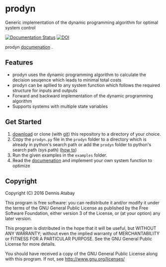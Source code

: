 # prodyn
Generic implementation of the dynamic programming algorithm for optimal system control

[![Documentation Status](https://readthedocs.org/projects/prodyn/badge/?version=latest)](https://prodyn.readthedocs.org/en/latest/) [![DOI](https://zenodo.org/badge/73300738.svg)](https://zenodo.org/badge/latestdoi/73300738)

prodyn [documenation](http://prodyn.readthedocs.org) .

## Features

  * prodyn uses the dynamic programming algorithm to calculate the decision seuqence which leads to minimal total costs
  * prodyn can be apllied to any system function which follows the required structure for inputs and outputs
  * Forward and backward implementation of the dynamic programming algorithm
  * Supports systems with multiple state variables


## Get Started

1. [download](https://github.com/yabata/prodyn/archive/master.zip) or clone (with [git](http://git-scm.com/)) this repository to a directory of your choice.
2. Copy the `prodyn.py` file in the `prodyn` folder to a directory which is already in python's search path or add the `prodyn` folder to python's search path (sys.path) ([how to](http://stackoverflow.com/questions/17806673/where-shall-i-put-my-self-written-python-packages/17811151#17811151))
3. Run the given examples in the `examples` folder.
4. Read the [documenation](http://prodyn.readthedocs.org) and implement your own system function to optimize


## Copyright

Copyright (C) 2016  Dennis Atabay

This program is free software: you can redistribute it and/or modify
it under the terms of the GNU General Public License as published by
the Free Software Foundation, either version 3 of the License, or
(at your option) any later version.

This program is distributed in the hope that it will be useful,
but WITHOUT ANY WARRANTY; without even the implied warranty of
MERCHANTABILITY or FITNESS FOR A PARTICULAR PURPOSE.  See the
GNU General Public License for more details.

You should have received a copy of the GNU General Public License
along with this program.  If not, see <http://www.gnu.org/licenses/>


